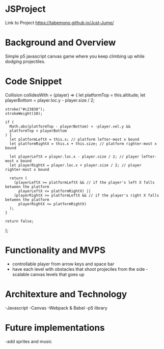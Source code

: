 # JSProject

Link to Project
https://tabemono.github.io/Just-Jump/




# Background and Overview

Simple p5 javascript canvas game where you keep climbing up while dodging projectiles.


# Code Snippet

Collision
  collidesWith = (player) => {
    let platformTop = this.altitude;
    let playerBottom = player.loc.y - player.size / 2;

    stroke("#c23838");
    strokeWeight(10);

    if (
      Math.abs(platformTop - playerBottom) < -player.vel.y &&
      platformTop < playerBottom
    ) {
      let platformLeftX = this.x; // platform lefter-most x bound
      let platformRightX = this.x + this.size; // platform righter-most x bound

      let playerLeftX = player.loc.x - player.size / 2; // player lefter-most x bound
      let playerRightX = player.loc.x + player.size / 2; // player righter-most x bound

      return (
        (playerLeftX >= platformLeftX && // if the player's left X falls between the platform
          playerLeftX <= platformRightX) ||
        (playerRightX >= platformLeftX && // if the player's right X falls between the platform
          playerRightX <= platformRightX)
      );
    }

    return false;
  };


# Functionality and MVPS

- controllable player from arrow keys and space bar
- have each level with obstacles that shoot projeciles from the side
-scalable canvas levels that goes up



# Architexture and Technology

-Javascript
-Canvas
-Webpack & Babel 
-p5 library


# Future implementations

-add sprites and music
